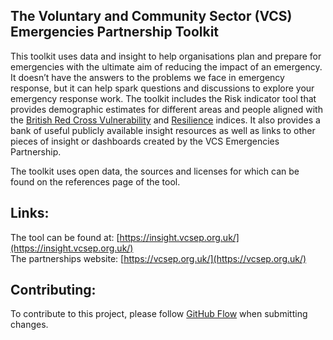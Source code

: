 ## The Voluntary and Community Sector (VCS) Emergencies Partnership Toolkit 

This toolkit uses data and insight to help organisations plan and prepare for emergencies with the ultimate aim of reducing the impact of an emergency. It doesn’t have the answers to the problems we face in emergency response, but it can help spark questions and discussions to explore your emergency response work. The toolkit includes the Risk indicator tool that provides demographic estimates for different areas and people aligned with the [British Red Cross Vulnerability](https://github.com/britishredcrosssociety/covid-19-vulnerability) and [Resilience](https://github.com/britishredcrosssociety/resilience-index) indices. It also provides a bank of useful publicly available insight resources as well as links to other pieces of insight or dashboards created by the VCS Emergencies Partnership. 

The toolkit uses open data, the sources and licenses for which can be found on the references page of the tool.


## Links:

The tool can be found at: [https://insight.vcsep.org.uk/](https://insight.vcsep.org.uk/) \
The partnerships website: [https://vcsep.org.uk/](https://vcsep.org.uk/)


## Contributing: 

To contribute to this project, please follow [GitHub Flow](https://githubflow.github.io/) when submitting changes.

